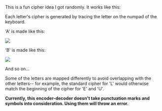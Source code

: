 This is a fun cipher idea I got randomly. It works like this:

Each letter's cipher is generated by tracing the letter on the numpad of the keyboard.

'A' is made like this:

<img src=https://github.com/user-attachments/assets/dfc6ca00-e4d5-4c05-ac2d-d46ac8407e45>

'B' is made like this:

<img src=https://github.com/user-attachments/assets/35506e3a-fa8d-4249-b958-5f64048673d2>

And so on...

Some of the letters are mapped differently to avoid overlapping with the other letters-- for example, the standard cipher for 'L' would otherwise match the beginning of the cipher for 'E' and 'U'.

**Currently, this encoder-decoder doesn't take punctuation marks and symbols into consideration. Using them will throw an error.**
